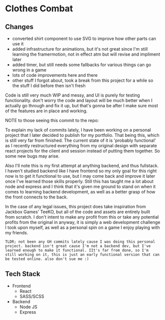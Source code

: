 # Clothes Combat

## Changes
* converted shirt component to use SVG to improve how other parts can use it
* added infrastructure for animations, but it's not great since I'm still learning the framermotion, not in effect atm but will revise and impliment later
* added timer, but still needs some fallbacks for various things can go wrong in a game
* lots of code improvements here and there
* other stuff I forgot about, took a break from this project for a while so the stuff I did before then isn't fresh

Code is still very much WIP and messy, and UI is purely for testing functionality. don't worry the code and layout will be much better when I actually go through and fix it up, but that's gonna be after I make sure most of the features are in place and working.


NOTE to those seeing this commit to the repo:

To explain my lack of commits lately, I have been working on a personal project that I later decided to publish for my portfolio. That being this, which is still very far from finished. The current state of it is 'probably functional' as I recently restructured everything from my original design with separate react projects for the client and session instead of putting them together. So some new bugs may arise.

Also I'll note this is my first attempt at anything backend, and thus fullstack. I haven't studied backend like I have frontend so my only goal for this right now is to get it functional to use, but I may come back and improve it later once I've learned those skills properly. Still this has taught me a lot about node and express and I think that it's given me ground to stand on when it comes to learning backend development, as well as a better grasp of how the front connects to the back.

In the case of any legal issues, this project does take inspiration from Jackbox Games' TeeKO, but all of the code and assets are entirely built from scratch. I don't intent to make any profit from this or take any potential profits from the original in anyway, it is simply a web development challenge I took upon myself, as well as a personal spin on a game I enjoy playing with my friends.


```TLDR; not been any GH commits lately cause I was doing this personal project. backend isn't great cause I'm not a backend dev, but I've learned enough to make it functional. IIt's far from done, so I'm still working on it, this is just an early functional version that can be tested online. also don't sue me :)```

## Tech Stack
* Frontend
    * React
    * SASS/SCSS
* Backend
    * Node JS
    * Express

